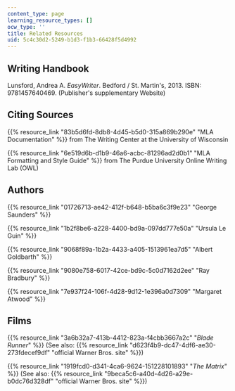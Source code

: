 ```yaml
---
content_type: page
learning_resource_types: []
ocw_type: ''
title: Related Resources
uid: 5c4c30d2-5249-b1d3-f1b3-66428f5d4992
---
```


Writing Handbook
----------------

Lunsford, Andrea A. _EasyWriter_. Bedford / St. Martin's, 2013. ISBN: 9781457640469. (Publisher's supplementary Website)

Citing Sources
--------------

{{% resource_link "83b5d6fd-8db8-4d45-b5d0-315a869b290e" "MLA Documentation" %}} from The Writing Center at the University of Wisconsin

{{% resource_link "6e519d6b-d1b9-46a6-acbc-81296ad2d0b1" "MLA Formatting and Style Guide" %}} from The Purdue University Online Writing Lab (OWL)

Authors
-------

{{% resource_link "01726713-ae42-412f-b648-b5ba6c3f9e23" "George Saunders" %}}

{{% resource_link "1b2f8be6-a228-4400-bd9a-097dd777e50a" "Ursula Le Guin" %}}

{{% resource_link "9068f89a-1b2a-4433-a405-1513961ea7d5" "Albert Goldbarth" %}}

{{% resource_link "9080e758-6017-42ce-bd9c-5c0d7162d2ee" "Ray Bradbury" %}}

{{% resource_link "7e937f24-106f-4d28-9d12-1e396a0d7309" "Margaret Atwood" %}}

Films
-----

{{% resource_link "3a6b32a7-413b-4412-823a-f4cbb3667a2c" "_Blade Runner_" %}} (See also: {{% resource_link "d623f4b9-dc47-4df6-ae30-273fdecef9df" "official Warner Bros. site" %}})

{{% resource_link "1919fcd0-d341-4ca6-9624-151228101893" "_The Matrix_" %}} (See also: {{% resource_link "9beca5c6-a40d-4d26-a29e-b0dc76d328df" "official Warner Bros. site" %}})
